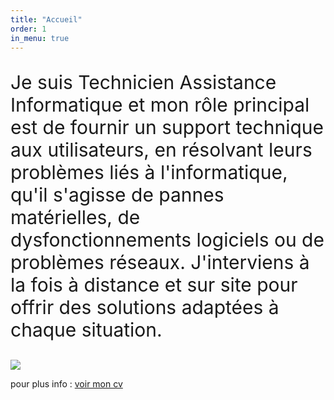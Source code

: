 ```yaml
---
title: "Accueil"
order: 1
in_menu: true
---
```

<div class="tableau"><p style="font-size: 30px;">Je suis Technicien Assistance Informatique et mon rôle principal est de fournir un support technique aux utilisateurs, en résolvant leurs problèmes liés à l'informatique, qu'il s'agisse de pannes matérielles, de dysfonctionnements logiciels ou de problèmes réseaux. J'interviens à la fois à distance et sur site pour offrir des solutions adaptées à chaque situation.</p>


<img src="images/Foaud Couleur.JPG"></div>

  
<p>pour plus info : <a href="CV_2025-01-28_Fouad_HAMA-4.pdf ">voir mon cv</a></p> 